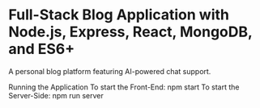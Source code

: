 # Full-Stack Blog Application with Node.js, Express, React, MongoDB, and ES6+
A personal blog platform featuring AI-powered chat support.

Running the Application
To start the Front-End: npm start
To start the Server-Side: npm run server
